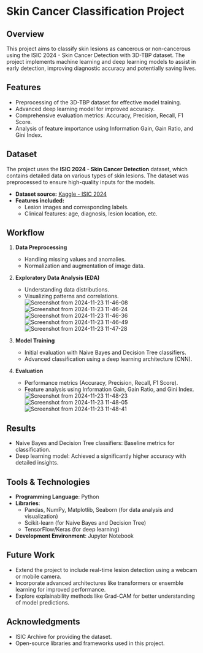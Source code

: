 # Skin Cancer Classification Project

## Overview
This project aims to classify skin lesions as cancerous or non-cancerous using the ISIC 2024 - Skin Cancer Detection with 3D-TBP dataset. The project implements machine learning and deep learning models to assist in early detection, improving diagnostic accuracy and potentially saving lives.

## Features
- Preprocessing of the 3D-TBP dataset for effective model training.
- Advanced deep learning model for improved accuracy.
- Comprehensive evaluation metrics: Accuracy, Precision, Recall, F1 Score.
- Analysis of feature importance using Information Gain, Gain Ratio, and Gini Index.

## Dataset
The project uses the **ISIC 2024 - Skin Cancer Detection** dataset, which contains detailed data on various types of skin lesions. The dataset was preprocessed to ensure high-quality inputs for the models.

- **Dataset source:** [Kaggle - ISIC 2024](https://www.kaggle.com/)
- **Features included:**
  - Lesion images and corresponding labels.
  - Clinical features: age, diagnosis, lesion location, etc.

## Workflow
1. **Data Preprocessing**
   - Handling missing values and anomalies.
   - Normalization and augmentation of image data.
2. **Exploratory Data Analysis (EDA)**
   - Understanding data distributions.
   - Visualizing patterns and correlations.
![Screenshot from 2024-11-23 11-46-08](https://github.com/user-attachments/assets/3403ab34-74d8-4c32-8dc5-8ea0c1ab2380) ![Screenshot from 2024-11-23 11-46-24](https://github.com/user-attachments/assets/06947364-5c31-4fd2-9053-5c4f0f2abcae)
![Screenshot from 2024-11-23 11-46-36](https://github.com/user-attachments/assets/4daecdb0-8e12-4c0a-a797-e24e26b7169e) ![Screenshot from 2024-11-23 11-46-49](https://github.com/user-attachments/assets/47b7839d-8826-4bfd-a3d1-67bad9b23cc4)
![Screenshot from 2024-11-23 11-47-28](https://github.com/user-attachments/assets/3f604d41-4187-4873-b2ac-871315f98e57)

3. **Model Training**
   - Initial evaluation with Naive Bayes and Decision Tree classifiers.
   - Advanced classification using a deep learning architecture (CNN).
4. **Evaluation**
   - Performance metrics (Accuracy, Precision, Recall, F1 Score).
   - Feature analysis using Information Gain, Gain Ratio, and Gini Index.
![Screenshot from 2024-11-23 11-48-23](https://github.com/user-attachments/assets/5ff84e0a-8be5-4467-a057-0d6beea859a8)
![Screenshot from 2024-11-23 11-48-05](https://github.com/user-attachments/assets/c88cc9dc-90b2-4231-8089-7bf7c5dd4183)
![Screenshot from 2024-11-23 11-48-41](https://github.com/user-attachments/assets/d5b20d84-a17a-4d8c-a5f5-7896309cd00b)

## Results
- Naive Bayes and Decision Tree classifiers: Baseline metrics for classification.
- Deep learning model: Achieved a significantly higher accuracy with detailed insights.

## Tools & Technologies
- **Programming Language**: Python
- **Libraries**:
  - Pandas, NumPy, Matplotlib, Seaborn (for data analysis and visualization)
  - Scikit-learn (for Naive Bayes and Decision Tree)
  - TensorFlow/Keras (for deep learning)
- **Development Environment**: Jupyter Notebook

## Future Work
- Extend the project to include real-time lesion detection using a webcam or mobile camera.
- Incorporate advanced architectures like transformers or ensemble learning for improved performance.
- Explore explainability methods like Grad-CAM for better understanding of model predictions.

## Acknowledgments
- ISIC Archive for providing the dataset.
- Open-source libraries and frameworks used in this project.
